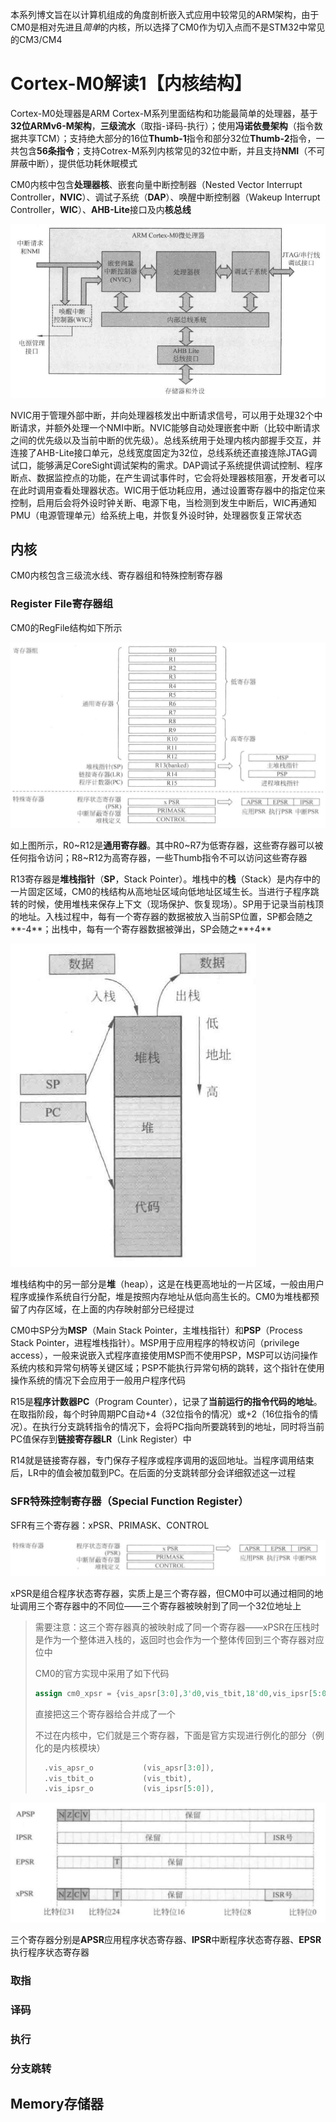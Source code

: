 本系列博文旨在以计算机组成的角度剖析嵌入式应用中较常见的ARM架构，由于CM0是相对先进且*简单*的内核，所以选择了CM0作为切入点而不是STM32中常见的CM3/CM4

# Cortex-M0解读1【内核结构】

Cortex-M0处理器是ARM Cortex-M系列里面结构和功能最简单的处理器，基于**32位ARMv6-M架构**，**三级流水**（取指-译码-执行）；使用**冯诺依曼架构**（指令数据共享TCM）；支持绝大部分的16位**Thumb-1**指令和部分32位**Thumb-2**指令，一共包含**56条指令**；支持Cotrex-M系列内核常见的32位中断，并且支持**NMI**（不可屏蔽中断），提供低功耗休眠模式

CM0内核中包含**处理器核**、嵌套向量中断控制器（Nested Vector Interrupt Controller，**NVIC**）、调试子系统（**DAP**）、唤醒中断控制器（Wakeup Interrupt Controller，**WIC**）、**AHB-Lite**接口及内**核总线**

![image-20221007000212054](Cortex-M0解读1【内核结构】.assets/image-20221007000212054.png)

NVIC用于管理外部中断，并向处理器核发出中断请求信号，可以用于处理32个中断请求，并额外处理一个NMI中断。NVIC能够自动处理嵌套中断（比较中断请求之间的优先级以及当前中断的优先级）。总线系统用于处理内核内部握手交互，并连接了AHB-Lite接口单元，总线宽度固定为32位，总线系统还直接连除JTAG调试口，能够满足CoreSight调试架构的需求。DAP调试子系统提供调试控制、程序断点、数据监控点的功能，在产生调试事件时，它会将处理器核阻塞，开发者可以在此时调用查看处理器状态。WIC用于低功耗应用，通过设置寄存器中的指定位来控制，启用后会将外设时钟关断、电源下电，当检测到发生中断后，WIC再通知PMU（电源管理单元）给系统上电，并恢复外设时钟，处理器恢复正常状态

## 内核

CM0内核包含三级流水线、寄存器组和特殊控制寄存器



### Register File寄存器组

CM0的RegFile结构如下所示

![image-20221006235328632](Cortex-M0解读1【内核结构】.assets/image-20221006235328632.png)

如上图所示，R0\~R12是**通用寄存器**。其中R0\~R7为低寄存器，这些寄存器可以被任何指令访问；R8~R12为高寄存器，一些Thumb指令不可以访问这些寄存器

R13寄存器是**堆栈指针**（**SP**，Stack Pointer）。堆栈中的**栈**（Stack）是内存中的一片固定区域，CM0的栈结构从高地址区域向低地址区域生长。当进行子程序跳转的时候，使用堆栈来保存上下文（现场保护、恢复现场）。SP用于记录当前栈顶的地址。入栈过程中，每有一个寄存器的数据被放入当前SP位置，SP都会随之**-4**；出栈中，每有一个寄存器数据被弹出，SP会随之**+4**

![image-20221007001201771](Cortex-M0解读1【内核结构】.assets/image-20221007001201771.png)

堆栈结构中的另一部分是**堆**（heap），这是在栈更高地址的一片区域，一般由用户程序或操作系统自行分配，堆是按照内存地址从低向高生长的。CM0为堆栈都预留了内存区域，在上面的内存映射部分已经提过

CM0中SP分为**MSP**（Main Stack Pointer，主堆栈指针）和**PSP**（Process Stack Pointer，进程堆栈指针）。MSP用于应用程序的特权访问（privilege access），一般来说嵌入式程序直接使用MSP而不使用PSP，MSP可以访问操作系统内核和异常句柄等关键区域；PSP不能执行异常句柄的跳转，这个指针在使用操作系统的情况下会应用于一般用户程序代码

R15是**程序计数器PC**（Program Counter），记录了**当前运行的指令代码的地址**。在取指阶段，每个时钟周期PC自动+4（32位指令的情况）或+2（16位指令的情况）。在执行分支跳转指令的情况下，会将PC指向所要跳转到的地址，同时将当前PC值保存到**链接寄存器LR**（Link Register）中

R14就是链接寄存器，专门保存子程序或程序调用的返回地址。当程序调用结束后，LR中的值会被加载到PC。在后面的分支跳转部分会详细叙述这一过程

### SFR特殊控制寄存器（Special Function Register）

SFR有三个寄存器：xPSR、PRIMASK、CONTROL

![image-20221007002712885](Cortex-M0解读1【内核结构】.assets/image-20221007002712885.png)

xPSR是组合程序状态寄存器，实质上是三个寄存器，但CM0中可以通过相同的地址调用三个寄存器中的不同位——三个寄存器被映射到了同一个32位地址上

> 需要注意：这三个寄存器真的被映射成了同一个寄存器——xPSR在压栈时是作为一个整体进入栈的，返回时也会作为一个整体传回到三个寄存器对应位中
>
> CM0的官方实现中采用了如下代码
>
> ```verilog
> assign cm0_xpsr = {vis_apsr[3:0],3'd0,vis_tbit,18'd0,vis_ipsr[5:0]};
> ```
>
> 直接把这三个寄存器给合并成了一个
>
> 不过在内核中，它们就是三个寄存器，下面是官方实现进行例化的部分（例化的是内核模块）
>
> ```verilog
>   .vis_apsr_o           (vis_apsr[3:0]),
>   .vis_tbit_o           (vis_tbit),
>   .vis_ipsr_o           (vis_ipsr[5:0]),
> ```

![image-20221007002701609](Cortex-M0解读1【内核结构】.assets/image-20221007002701609.png)

三个寄存器分别是**APSR**应用程序状态寄存器、**IPSR**中断程序状态寄存器、**EPSR**执行程序状态寄存器





### 取指









### 译码









### 执行







### 分支跳转







## Memory存储器



